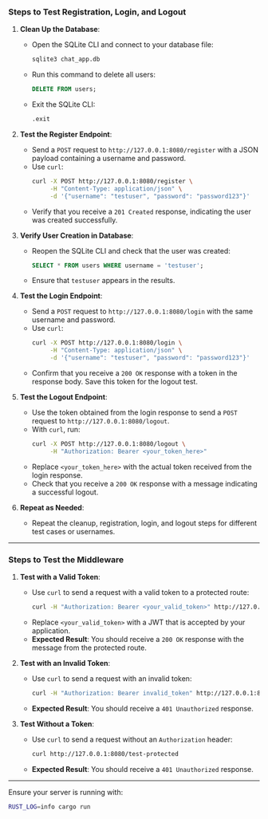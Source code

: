 ### Steps to Test Registration, Login, and Logout

1. **Clean Up the Database**:
   - Open the SQLite CLI and connect to your database file:
     ```bash
     sqlite3 chat_app.db
     ```
   - Run this command to delete all users:
     ```sql
     DELETE FROM users;
     ```
   - Exit the SQLite CLI:
     ```sql
     .exit
     ```

2. **Test the Register Endpoint**:
   - Send a `POST` request to `http://127.0.0.1:8080/register` with a JSON payload containing a username and password.
   - Use `curl`:
     ```bash
     curl -X POST http://127.0.0.1:8080/register \
          -H "Content-Type: application/json" \
          -d '{"username": "testuser", "password": "password123"}'
     ```
   - Verify that you receive a `201 Created` response, indicating the user was created successfully.

3. **Verify User Creation in Database**:
   - Reopen the SQLite CLI and check that the user was created:
     ```sql
     SELECT * FROM users WHERE username = 'testuser';
     ```
   - Ensure that `testuser` appears in the results.

4. **Test the Login Endpoint**:
   - Send a `POST` request to `http://127.0.0.1:8080/login` with the same username and password.
   - Use `curl`:
     ```bash
     curl -X POST http://127.0.0.1:8080/login \
          -H "Content-Type: application/json" \
          -d '{"username": "testuser", "password": "password123"}'
     ```
   - Confirm that you receive a `200 OK` response with a token in the response body. Save this token for the logout test.

5. **Test the Logout Endpoint**:
   - Use the token obtained from the login response to send a `POST` request to `http://127.0.0.1:8080/logout`.
   - With `curl`, run:
     ```bash
     curl -X POST http://127.0.0.1:8080/logout \
          -H "Authorization: Bearer <your_token_here>"
     ```
   - Replace `<your_token_here>` with the actual token received from the login response.
   - Check that you receive a `200 OK` response with a message indicating a successful logout.

6. **Repeat as Needed**:
   - Repeat the cleanup, registration, login, and logout steps for different test cases or usernames.

---

### Steps to Test the Middleware

1. **Test with a Valid Token**:
   - Use `curl` to send a request with a valid token to a protected route:
     ```bash
     curl -H "Authorization: Bearer <your_valid_token>" http://127.0.0.1:8080/test-protected
     ```
   - Replace `<your_valid_token>` with a JWT that is accepted by your application.
   - **Expected Result**: You should receive a `200 OK` response with the message from the protected route.

2. **Test with an Invalid Token**:
   - Use `curl` to send a request with an invalid token:
     ```bash
     curl -H "Authorization: Bearer invalid_token" http://127.0.0.1:8080/test-protected
     ```
   - **Expected Result**: You should receive a `401 Unauthorized` response.

3. **Test Without a Token**:
   - Use `curl` to send a request without an `Authorization` header:
     ```bash
     curl http://127.0.0.1:8080/test-protected
     ```
   - **Expected Result**: You should receive a `401 Unauthorized` response.

---

Ensure your server is running with:
```bash
RUST_LOG=info cargo run
```

